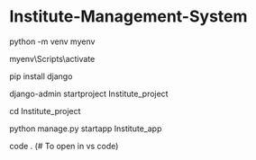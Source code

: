 # Institute-Management-System

python -m venv myenv

myenv\Scripts\activate

pip install django

django-admin startproject Institute_project

cd Institute_project

python manage.py startapp Institute_app

code .  (# To open in vs code)
